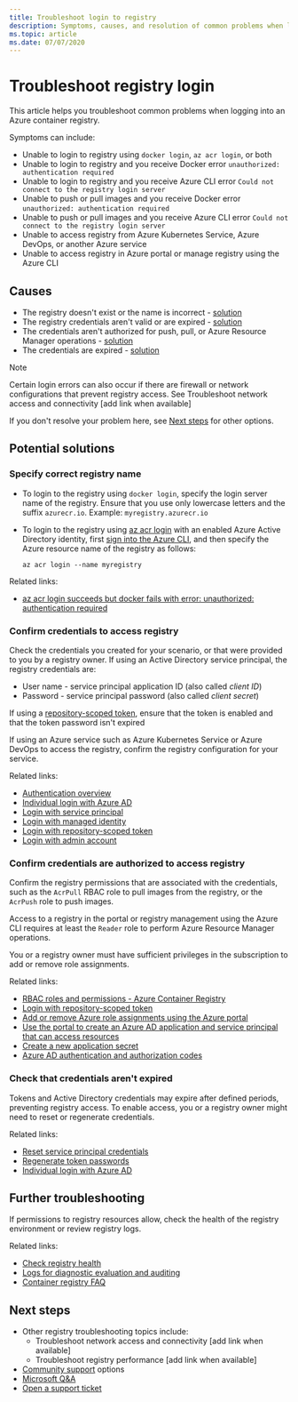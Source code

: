 ```yaml
---
title: Troubleshoot login to registry
description: Symptoms, causes, and resolution of common problems when logging into an Azure container registry
ms.topic: article
ms.date: 07/07/2020
---
```


# Troubleshoot registry login

This article helps you troubleshoot common problems when logging into an Azure container registry. 

Symptoms can include:

* Unable to login to registry using `docker login`, `az acr login`, or both
* Unable to login to registry and you receive Docker error `unauthorized: authentication required`
* Unable to login to registry and you receive Azure CLI error `Could not connect to the registry login server`
* Unable to push or pull images and you receive Docker error `unauthorized: authentication required`
* Unable to push or pull images and you receive Azure CLI error `Could not connect to the registry login server`
* Unable to access registry from Azure Kubernetes Service, Azure DevOps, or another Azure service
* Unable to access registry in Azure portal or manage registry using the Azure CLI

## Causes

* The registry doesn't exist or the name is incorrect - [solution](#specify-correct-registry-name)
* The registry credentials aren't valid or are expired - [solution](#confirm-credentials-to-access-registry)
* The credentials aren't authorized for push, pull, or Azure Resource Manager operations - [solution](#confirm-credentials-are-authorized-to-access-registry)
* The credentials are expired - [solution](#check-that-credentials-arent-expired)

> [!NOTE]
> Certain login errors can also occur if there are firewall or network configurations that prevent registry access. See Troubleshoot network access and connectivity [add link when available]

If you don't resolve your problem here, see [Next steps](#next-steps) for other options.

## Potential solutions

### Specify correct registry name

* To login to the registry using `docker login`, specify the login server name of the registry. Ensure that you use only lowercase letters and the suffix `azurecr.io`. Example: `myregistry.azurecr.io`
* To login to the registry using [az acr login](/cli/azure/acr#az-acr-login) with an enabled Azure Active Directory identity, first [sign into the Azure CLI](/cli/azure/authenticate-azure-cli), and then specify the Azure resource name of the registry as follows:

  ```azurecli
  az acr login --name myregistry
  ```

Related links:

* [az acr login succeeds but docker fails with error: unauthorized: authentication required](container-registry-faq.md#az-acr-login-succeeds-but-docker-fails-with-error-unauthorized-authentication-required )

### Confirm credentials to access registry

Check the credentials you created for your scenario, or that were provided to you by a registry owner. If using an Active Directory service principal, the registry credentials are:

* User name - service principal application ID (also called *client ID*)
* Password - service principal password (also called *client secret*)

If using a [repository-scoped token](container-registry-repository-scoped-permissions.md), ensure that the token is enabled and that the token password isn't expired

If using an Azure service such as Azure Kubernetes Service or Azure DevOps to access the registry, confirm the registry configuration for your service.

Related links:

* [Authentication overview](container-registry-authentication.md#authentication-options)
* [Individual login with Azure AD](container-registry-authentication.md#individual-login-with-azure-ad)
* [Login with service principal](container-registry-auth-service-principal.md)
* [Login with managed identity](container-registry-authentication-managed-identity.md)
* [Login with repository-scoped token](container-registry-repository-scoped-permissions.md)
* [Login with admin account](container-registry-authentication.md#admin-account)

### Confirm credentials are authorized to access registry

Confirm the registry permissions that are associated with the credentials, such as the `AcrPull` RBAC role to pull images from the registry, or the `AcrPush` role to push images. 

Access to a registry in the portal or registry management using the Azure CLI requires at least the `Reader` role to perform Azure Resource Manager operations.

You or a registry owner must have sufficient privileges in the subscription to add or remove role assignments.

Related links:

* [RBAC roles and permissions - Azure Container Registry](container-registry-roles.md)
* [Login with repository-scoped token](container-registry-repository-scoped-permissions.md)
* [Add or remove Azure role assignments using the Azure portal](../role-based-access-control/role-assignments-portal.md)
* [Use the portal to create an Azure AD application and service principal that can access resources](../active-directory/develop/howto-create-service-principal-portal.md)
* [Create a new application secret](../active-directory/develop/howto-create-service-principal-portal.md#create-a-new-application-secret)
* [Azure AD authentication and authorization codes](../active-directory/develop/reference-aadsts-error-codes.md)

### Check that credentials aren't expired

Tokens and Active Directory credentials may expire after defined periods, preventing registry access. To enable access, you or a registry owner might need to reset or regenerate credentials.

Related links:

* [Reset service principal credentials](/cli/azure/ad/sp/credential#az-ad-sp-credential-reset)
* [Regenerate token passwords](container-registry-repository-scoped-permissions.md#regenerate-token-passwords)
* [Individual login with Azure AD](container-registry-authentication.md#individual-login-with-azure-ad)

## Further troubleshooting

If permissions to registry resources allow, check the health of the registry environment or review registry logs.

Related links:

* [Check registry health](container-registry-check-health.md)
* [Logs for diagnostic evaluation and auditing](container-registry-diagnostics-audit-logs.md)
* [Container registry FAQ](container-registry-faq.md)

## Next steps

* Other registry troubleshooting topics include:
  * Troubleshoot network access and connectivity [add link when available]
  * Troubleshoot registry performance [add link when available]
* [Community support](https://azure.microsoft.com/support/community/) options
* [Microsoft Q&A](https://docs.microsoft.com/answers/products/)
* [Open a support ticket](https://azure.microsoft.com/support/create-ticket/)


